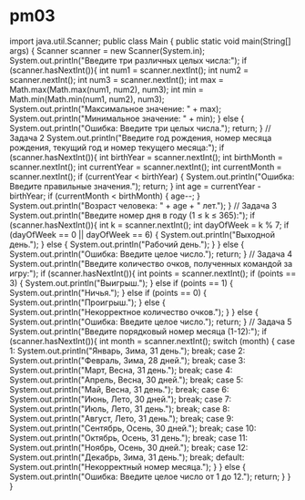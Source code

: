 # pm03
import java.util.Scanner;
public class Main {
    public static void main(String[] args) {
        Scanner scanner = new Scanner(System.in);
        System.out.println("Введите три различных целых числа:");
        if (scanner.hasNextInt()){
            int num1 = scanner.nextInt();
            int num2 = scanner.nextInt();
            int num3 = scanner.nextInt();
            int max = Math.max(Math.max(num1, num2), num3);
            int min = Math.min(Math.min(num1, num2), num3);
            System.out.println("Максимальное значение: " + max);
            System.out.println("Минимальное значение: " + min);
        } else {
            System.out.println("Ошибка: Введите три целых числа.");
            return;
        }
      // Задача 2
      System.out.println("Введите год рождения, номер месяца рождения, текущий год и номер текущего месяца:");
      if (scanner.hasNextInt()){
          int birthYear = scanner.nextInt();
          int birthMonth = scanner.nextInt();
          int currentYear = scanner.nextInt();
          int currentMonth = scanner.nextInt();
          if (currentYear < birthYear) {
              System.out.println("Ошибка: Введите правильные значения.");
              return;
          }
          int age = currentYear - birthYear;
          if (currentMonth < birthMonth) {
              age--;
          }
          System.out.println("Возраст человека: " + age + " лет.");
      } 
        // Задача 3
        System.out.println("Введите номер дня в году (1 ≤ k ≤ 365):");
        if (scanner.hasNextInt()){
            int k = scanner.nextInt();
            int dayOfWeek = k % 7;
            if (dayOfWeek == 0 || dayOfWeek == 6) {
                System.out.println("Выходной день.");
            } else {
                System.out.println("Рабочий день.");
            }
        } else {
            System.out.println("Ошибка: Введите целое число.");
            return;
        }
        // Задача 4
        System.out.println("Введите количество очков, полученных командой за игру:");
        if (scanner.hasNextInt()){
            int points = scanner.nextInt();
            if (points == 3) {
                System.out.println("Выигрыш.");
            } else if (points == 1) {
                System.out.println("Ничья.");
            } else if (points == 0) {
                System.out.println("Проигрыш.");
            } else {
                System.out.println("Некорректное количество очков.");
            }
        } else {
            System.out.println("Ошибка: Введите целое число.");
            return;
        }
        // Задача 5
        System.out.println("Введите порядковый номер месяца (1-12):");
        if (scanner.hasNextInt()){
            int month = scanner.nextInt();
            switch (month) {
                case 1:
                    System.out.println("Январь, Зима, 31 день.");
                    break;
                case 2:
                    System.out.println("Февраль, Зима, 28 дней.");
                    break;
                case 3:
                    System.out.println("Март, Весна, 31 день.");
                    break;
                case 4:
                    System.out.println("Апрель, Весна, 30 дней.");
                    break;
                case 5:
                    System.out.println("Май, Весна, 31 день.");
                    break;
                case 6:
                    System.out.println("Июнь, Лето, 30 дней.");
                    break;
                case 7:
                    System.out.println("Июль, Лето, 31 день.");
                    break;
                case 8:
                    System.out.println("Август, Лето, 31 день.");
                    break;
                case 9:
                    System.out.println("Сентябрь, Осень, 30 дней.");
                    break;
                case 10:
                    System.out.println("Октябрь, Осень, 31 день.");
                    break;
                case 11:
                    System.out.println("Ноябрь, Осень, 30 дней.");
              break;
                case 12:
                    System.out.println("Декабрь, Зима, 31 день.");
              break;
                 default:
                   System.out.println("Некорректный номер месяца.");
                            }
                        } else {
                   System.out.println("Ошибка: Введите целое число от 1 до 12.");
              return;
                        }
                    }
                }

